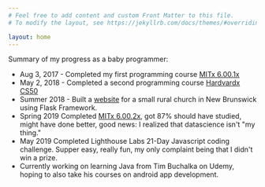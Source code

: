 ```yaml
---
# Feel free to add content and custom Front Matter to this file.
# To modify the layout, see https://jekyllrb.com/docs/themes/#overriding-theme-defaults

layout: home
---
```


Summary of my progress as a baby programmer:
* Aug 3, 2017 - Completed my first programming course [MITx 6.00.1x](https://courses.edx.org/certificates/b5b76097fe4744a6a5b291b0415df7da "Introduction to Computer Science and Programming Using Python Certificate")
* May 2, 2018 - Completed a second programming course [Hardvardx CS50](https://courses.edx.org/certificates/85a4648c716b4ed1b3f2f43b765a8620 "CS50's Introduction to Computer Science Certificate")
* Summer 2018 - Built a [website](https://www.riversidealbertchurch.com "My final project for CS50") for a small rural church in New Brunswick using Flask Framework.
* Spring 2019 Completed [MITx 6.00.2x]( https://courses.edx.org/certificates/675b83f497ad40f7a4896e4055c51d35), got 87% should have studied, might have done better, good news: I realized that datascience isn't "my thing."
* May 2019 Completed Lighthouse Labs 21-Day Javascript coding challenge. Supper easy, really fun, my only complaint being that I didn't win a prize. 
* Currently working on learning Java from Tim Buchalka on Udemy, hoping to also take his courses on android app development. 
